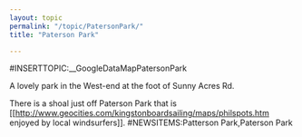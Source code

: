 ```yaml
---
layout: topic
permalink: "/topic/PatersonPark/"
title: "Paterson Park"

---
```



<div class="floatright" style="width:600px;">
#INSERTTOPIC:__GoogleDataMapPatersonPark
</div>

A lovely park in the West-end at the foot of Sunny Acres Rd.

There is a shoal just off Paterson Park that is [[http://www.geocities.com/kingstonboardsailing/maps/philspots.htm enjoyed by local windsurfers]].
#NEWSITEMS:Patterson Park,Paterson Park

